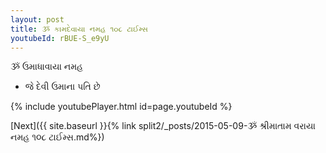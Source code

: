 ```yaml
---
layout: post
title: ૐ કામદેવાયા નમહ ૧૦૮ ટાઈમ્સ
youtubeId: rBUE-S_e9yU
---
```

 
 
 ૐ ઉમાધાવાયા નમહ  
 
 -  જે દેવી ઉમાના પતિ છે 
 
  
 
  
 
 
 
 
 
 


{% include youtubePlayer.html id=page.youtubeId %}
 
[Next]({{ site.baseurl }}{% link  split2/_posts/2015-05-09-ૐ શ્રીમાતામ વરાયા નમહ ૧૦૮ ટાઈમ્સ.md%})
 
